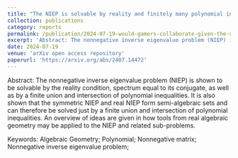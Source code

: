 ```yaml
---
title: "The NIEP is solvable by reality and finitely many polynomial inequalities"
collection: publications
category: reports
permalink: /publication/2024-07-19-would-gamers-collaborate-given-the-opportunity
excerpt: 'Abstract: The nonnegative inverse eigenvalue problem (NIEP) is shown to be solvable by the reality condition, spectrum equal to its conjugate, as well as by a finite union and intersection of polynomial inequalities. It is also shown that the symmetric NIEP and real NIEP form semi-algebraic sets and can therefore be solved just by a finite union and intersection of polynomial inequalities. An overview of ideas are given in how tools from real algebraic geometry may be applied to the NIEP and related sub-problems.'
date: 2024-07-19
venue: 'arXiv open access repository'
paperurl: 'https://arxiv.org/abs/2407.14472'
---
```

Abstract: The nonnegative inverse eigenvalue problem (NIEP) is shown to be solvable by the reality condition, spectrum equal to its conjugate, as well as by a finite union and intersection of polynomial inequalities. It is also shown that the symmetric NIEP and real NIEP form semi-algebraic sets and can therefore be solved just by a finite union and intersection of polynomial inequalities. An overview of ideas are given in how tools from real algebraic geometry may be applied to the NIEP and related sub-problems.

Keywords: Algebraic Geometry; Polynomial; Nonnegative matrix; Nonnegative inverse eigenvalue problem;